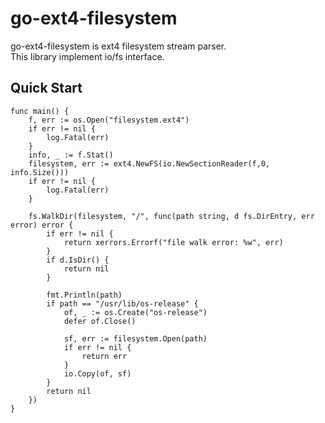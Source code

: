# go-ext4-filesystem 

go-ext4-filesystem is ext4 filesystem stream parser.  
This library implement io/fs interface. 


## Quick Start
```
func main() {
    f, err := os.Open("filesystem.ext4")
    if err != nil {
        log.Fatal(err)
    }
	info, _ := f.Stat()
    filesystem, err := ext4.NewFS(io.NewSectionReader(f,0, info.Size()))
    if err != nil {
        log.Fatal(err)
    }
    
	fs.WalkDir(filesystem, "/", func(path string, d fs.DirEntry, err error) error {
		if err != nil {
			return xerrors.Errorf("file walk error: %w", err)
		}
		if d.IsDir() {
			return nil
		}

		fmt.Println(path)
		if path == "/usr/lib/os-release" {
			of, _ := os.Create("os-release")
			defer of.Close()

			sf, err := filesystem.Open(path)
			if err != nil {
				return err
			}
			io.Copy(of, sf)
		}
		return nil
	})
}

```
